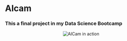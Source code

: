 # AIcam
### This a final project in my Data Science Bootcamp 

<p align="center">
  <img src="../Animation.gif"   title = "AICam in action">
</p>
